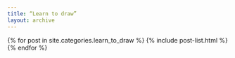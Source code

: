 ```yaml
---
title: “Learn to draw”
layout: archive
---
```


<div class="tiles">
{% for post in site.categories.learn_to_draw %}
  {% include post-list.html %}
{% endfor %}
</div><!-- /.tiles -->